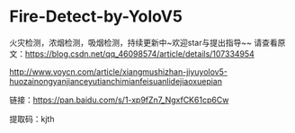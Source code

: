 # Fire-Detect-by-YoloV5
火灾检测，浓烟检测，吸烟检测，持续更新中~欢迎star与提出指导~~
请查看原文：https://blog.csdn.net/qq_46098574/article/details/107334954

http://www.voycn.com/article/xiangmushizhan-jiyuyolov5-huozainongyanjianceyutianchimianfeisuanlidejiaoxuepian

链接：https://pan.baidu.com/s/1-xp9fZn7_NgxfCK61cp6Cw 

提取码：kjth 
